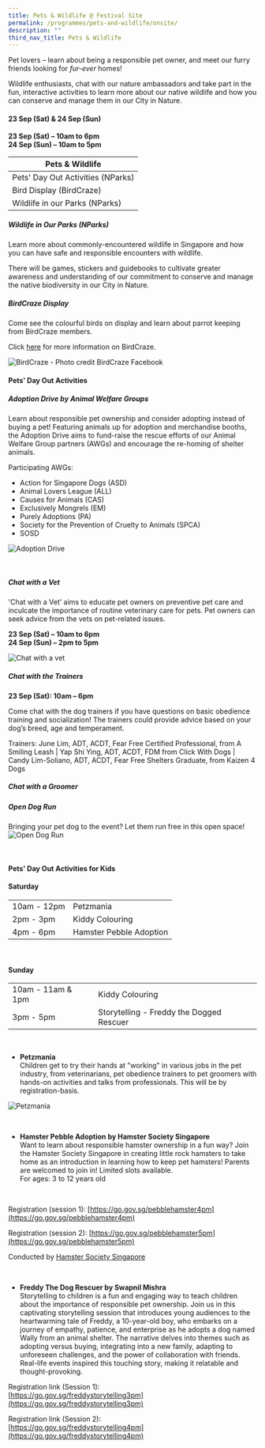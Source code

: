```yaml
---
title: Pets & Wildlife @ Festival Site
permalink: /programmes/pets-and-wildlife/onsite/
description: ""
third_nav_title: Pets & Wildlife
---
```

Pet lovers – learn about being a responsible pet owner, and meet our furry friends looking for *fur-ever* homes!

Wildlife enthusiasts, chat with our nature ambassadors and take part in the fun, interactive activities to learn more about our native wildlife and how you can conserve and manage them in our City in Nature.



#### 23 Sep (Sat) &amp; 24 Sep (Sun) <br>
**23 Sep (Sat) – 10am to 6pm**  
**24 Sep (Sun) – 10am to 5pm**


| Pets &amp; Wildlife |
| -------- |
| Pets' Day Out Activities (NParks) |
| Bird Display (BirdCraze) |
| Wildlife in our Parks (NParks) |

##### **Wildlife in Our Parks (NParks)** <br>
Learn more about commonly-encountered wildlife in Singapore and how you can have safe and responsible encounters with wildlife.

There will be games, stickers and guidebooks to cultivate greater awareness and understanding of our commitment to conserve and manage the native biodiversity in our City in Nature.


##### **BirdCraze Display** <br>
Come see the colourful birds on display and learn about parrot keeping from BirdCraze members. 

Click [here](https://www.facebook.com/groups/BirdCraze.sg) for more information on BirdCraze.

![BirdCraze - Photo credit BirdCraze Facebook](/images/birdcraze%20fb%20photo.jpeg)



#### Pets'  Day Out Activities

##### **Adoption Drive by Animal Welfare Groups** <br> 

Learn about responsible pet ownership and consider adopting instead of buying a pet! Featuring animals up for adoption and merchandise booths, the Adoption Drive aims to fund-raise the rescue efforts of our Animal Welfare Group partners (AWGs) and encourage the re-homing of shelter animals.

Participating AWGs: 
* Action for Singapore Dogs (ASD)
* Animal Lovers League (ALL)
* Causes for Animals (CAS)
* Exclusively Mongrels (EM)
* Purely Adoptions (PA)
* Society for the Prevention of Cruelty to Animals (SPCA)  
* SOSD

![Adoption Drive](/images/adoption%20drive.jpg)

<br>

##### **Chat with a Vet** <br> 

'Chat with a Vet' aims to educate pet owners on preventive pet&nbsp;care and inculcate the importance of routine&nbsp;veterinary care for pets. Pet owners can seek advice from the vets on pet-related issues.

**23 Sep (Sat) – 10am to 6pm**  
**24 Sep (Sun) – 2pm to 5pm**

![Chat with a vet](/images/chat%20with%20a%20vet%202.jpg)

##### **Chat with the Trainers** 
**23 Sep (Sat): 10am – 6pm**

Come chat with the dog trainers if you have questions on basic obedience training and socialization! The trainers could provide advice based on your dog’s breed, age and temperament.

Trainers: June Lim, ADT, ACDT, Fear Free Certified Professional, from A Smiling Leash | Yap Shi Ying, ADT, ACDT, FDM from Click With Dogs | Candy Lim-Soliano, ADT, ACDT, Fear Free Shelters Graduate, from Kaizen 4 Dogs

##### **Chat with a Groomer** <br> 




##### **Open Dog Run** <br> 
Bringing your pet dog to the event? Let them run free in this open space!
![Open Dog Run](/images/dog%20run.jpg)

<br>


#### Pets' Day Out Activities for Kids

#### Saturday

|   |  |
| -------- | -------- | 
| 10am - 12pm     | Petzmania   | 
| 2pm - 3pm | Kiddy Colouring |
4pm - 6pm | Hamster Pebble Adoption |

<br>

#### Sunday

|   |  |
| -------- | -------- | 
| 10am - 11am &amp; 1pm | Kiddy Colouring |
| 3pm - 5pm | Storytelling - Freddy the Dogged Rescuer |

<br>

* **Petzmania** <br> Children get to try their hands at "working" in various jobs in the pet industry, from veterinarians, pet obedience trainers to pet groomers with hands-on activities and talks from professionals. This will be by registration-basis.


![Petzmania](/images/petzmania.JPG)


<br>

* **Hamster Pebble Adoption by Hamster Society Singapore** <br> Want to learn about responsible hamster ownership in a fun way? Join the Hamster Society Singapore in creating little rock hamsters to take home as an introduction in learning how to keep pet hamsters! Parents are welcomed to join in! Limited slots available.
<br> For ages: 3 to 12 years old
<br> 

Registration (session 1): [https://go.gov.sg/pebblehamster4pm](https://go.gov.sg/pebblehamster4pm)

Registration (session 2): [https://go.gov.sg/pebblehamster5pm](https://go.gov.sg/pebblehamster5pm)

Conducted by [Hamster Society Singapore](http://www.hamstersociety.sg/)


<br>


* **Freddy The Dog Rescuer by Swapnil Mishra**<br>Storytelling to children is a fun and engaging way to teach children about the importance of responsible pet ownership. Join us in this captivating storytelling session that introduces young audiences to the heartwarming tale of Freddy, a 10-year-old boy, who embarks on a journey of empathy, patience, and enterprise as he adopts a dog named Wally from an animal shelter. The narrative delves into themes such as adopting versus buying, integrating into a new family, adapting to unforeseen challenges, and the power of collaboration with friends. Real-life events inspired this touching story, making it relatable and thought-provoking.

Registration link (Session 1): <br> [https://go.gov.sg/freddystorytelling3pm](https://go.gov.sg/freddystorytelling3pm)

Registration link (Session 2): <br>
[https://go.gov.sg/freddystorytelling4pm](https://go.gov.sg/freddystorytelling4pm)